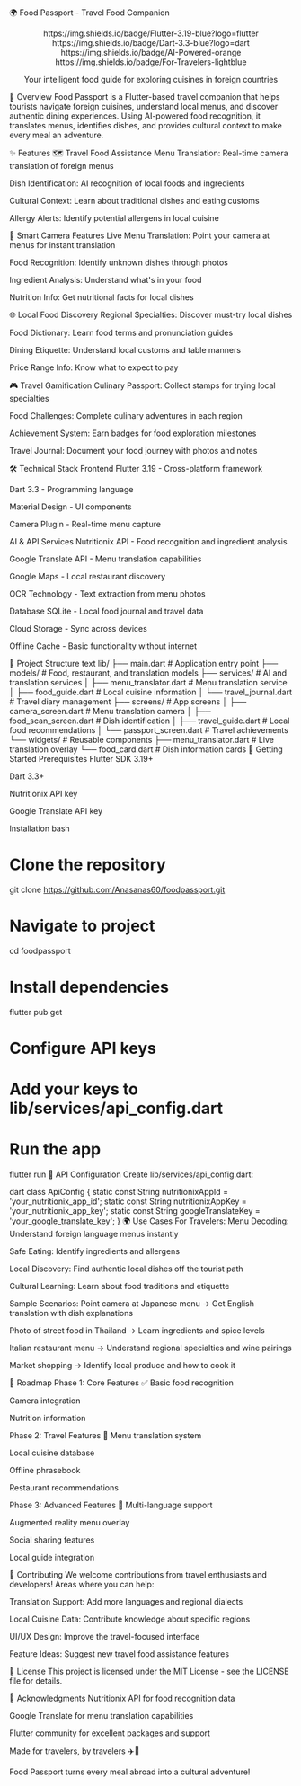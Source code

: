 🌍 Food Passport - Travel Food Companion
<div align="center">
https://img.shields.io/badge/Flutter-3.19-blue?logo=flutter
https://img.shields.io/badge/Dart-3.3-blue?logo=dart
https://img.shields.io/badge/AI-Powered-orange
https://img.shields.io/badge/For-Travelers-lightblue

Your intelligent food guide for exploring cuisines in foreign countries

</div>
📱 Overview
Food Passport is a Flutter-based travel companion that helps tourists navigate foreign cuisines, understand local menus, and discover authentic dining experiences. Using AI-powered food recognition, it translates menus, identifies dishes, and provides cultural context to make every meal an adventure.

✨ Features
🗺️ Travel Food Assistance
Menu Translation: Real-time camera translation of foreign menus

Dish Identification: AI recognition of local foods and ingredients

Cultural Context: Learn about traditional dishes and eating customs

Allergy Alerts: Identify potential allergens in local cuisine

📸 Smart Camera Features
Live Menu Translation: Point your camera at menus for instant translation

Food Recognition: Identify unknown dishes through photos

Ingredient Analysis: Understand what's in your food

Nutrition Info: Get nutritional facts for local dishes

🌐 Local Food Discovery
Regional Specialties: Discover must-try local dishes

Food Dictionary: Learn food terms and pronunciation guides

Dining Etiquette: Understand local customs and table manners

Price Range Info: Know what to expect to pay

🎮 Travel Gamification
Culinary Passport: Collect stamps for trying local specialties

Food Challenges: Complete culinary adventures in each region

Achievement System: Earn badges for food exploration milestones

Travel Journal: Document your food journey with photos and notes

🛠️ Technical Stack
Frontend
Flutter 3.19 - Cross-platform framework

Dart 3.3 - Programming language

Material Design - UI components

Camera Plugin - Real-time menu capture

AI & API Services
Nutritionix API - Food recognition and ingredient analysis

Google Translate API - Menu translation capabilities

Google Maps - Local restaurant discovery

OCR Technology - Text extraction from menu photos

Database
SQLite - Local food journal and travel data

Cloud Storage - Sync across devices

Offline Cache - Basic functionality without internet

📁 Project Structure
text
lib/
├── main.dart                 # Application entry point
├── models/                   # Food, restaurant, and translation models
├── services/                 # AI and translation services
│   ├── menu_translator.dart  # Menu translation service
│   ├── food_guide.dart       # Local cuisine information
│   └── travel_journal.dart   # Travel diary management
├── screens/                  # App screens
│   ├── camera_screen.dart    # Menu translation camera
│   ├── food_scan_screen.dart # Dish identification
│   ├── travel_guide.dart     # Local food recommendations
│   └── passport_screen.dart  # Travel achievements
└── widgets/                  # Reusable components
    ├── menu_translator.dart  # Live translation overlay
    └── food_card.dart        # Dish information cards
🚀 Getting Started
Prerequisites
Flutter SDK 3.19+

Dart 3.3+

Nutritionix API key

Google Translate API key

Installation
bash
# Clone the repository
git clone https://github.com/Anasanas60/foodpassport.git

# Navigate to project
cd foodpassport

# Install dependencies
flutter pub get

# Configure API keys
# Add your keys to lib/services/api_config.dart

# Run the app
flutter run
🔧 API Configuration
Create lib/services/api_config.dart:

dart
class ApiConfig {
  static const String nutritionixAppId = 'your_nutritionix_app_id';
  static const String nutritionixAppKey = 'your_nutritionix_app_key';
  static const String googleTranslateKey = 'your_google_translate_key';
}
🌍 Use Cases
For Travelers:
Menu Decoding: Understand foreign language menus instantly

Safe Eating: Identify ingredients and allergens

Local Discovery: Find authentic local dishes off the tourist path

Cultural Learning: Learn about food traditions and etiquette

Sample Scenarios:
Point camera at Japanese menu → Get English translation with dish explanations

Photo of street food in Thailand → Learn ingredients and spice levels

Italian restaurant menu → Understand regional specialties and wine pairings

Market shopping → Identify local produce and how to cook it

🎯 Roadmap
Phase 1: Core Features ✅
Basic food recognition

Camera integration

Nutrition information

Phase 2: Travel Features 🚧
Menu translation system

Local cuisine database

Offline phrasebook

Restaurant recommendations

Phase 3: Advanced Features 📅
Multi-language support

Augmented reality menu overlay

Social sharing features

Local guide integration

🤝 Contributing
We welcome contributions from travel enthusiasts and developers! Areas where you can help:

Translation Support: Add more languages and regional dialects

Local Cuisine Data: Contribute knowledge about specific regions

UI/UX Design: Improve the travel-focused interface

Feature Ideas: Suggest new travel food assistance features

📄 License
This project is licensed under the MIT License - see the LICENSE file for details.

🙏 Acknowledgments
Nutritionix API for food recognition data

Google Translate for menu translation capabilities

Flutter community for excellent packages and support

Made for travelers, by travelers ✈️🍜

Food Passport turns every meal abroad into a cultural adventure!
